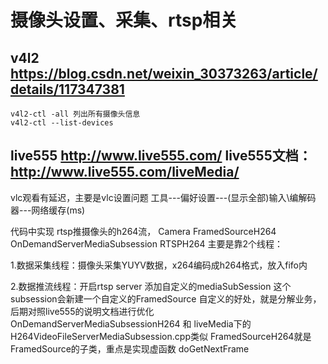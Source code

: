 # 摄像头设置、采集、rtsp相关

## v4l2 https://blog.csdn.net/weixin_30373263/article/details/117347381

    v4l2-ctl -all 列出所有摄像头信息
    v4l2-ctl --list-devices

## live555 http://www.live555.com/  live555文档：http://www.live555.com/liveMedia/

vlc观看有延迟，主要是vlc设置问题 工具---偏好设置---(显示全部)输入\编解码器---网络缓存(ms)

代码中实现 rtsp推摄像头的h264流， Camera FramedSourceH264 OnDemandServerMediaSubsession RTSPH264 主要是靠2个线程：

1.数据采集线程：摄像头采集YUYV数据，x264编码成h264格式，放入fifo内

2.数据推流线程：开启rtsp server 添加自定义的mediaSubSession 这个subsession会新建一个自定义的FramedSource 自定义的好处，就是分解业务，后期对照live555的说明文档进行优化
OnDemandServerMediaSubsessionH264 和 liveMedia下的H264VideoFileServerMediaSubsession.cpp类似
FramedSourceH264就是FramedSource的子类，重点是实现虚函数 doGetNextFrame